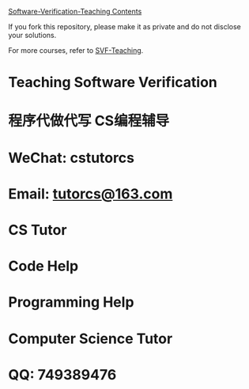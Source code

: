 [Software-Verification-Teaching Contents](https://github.com/SVF-tools/Teaching-Software-Verification/wiki)

If you fork this repository, please make it as private and do not disclose your solutions.


For more courses, refer to [SVF-Teaching](https://github.com/SVF-tools/SVF-Teaching).

# Teaching Software Verification

# 程序代做代写 CS编程辅导

# WeChat: cstutorcs

# Email: tutorcs@163.com

# CS Tutor

# Code Help

# Programming Help

# Computer Science Tutor

# QQ: 749389476
